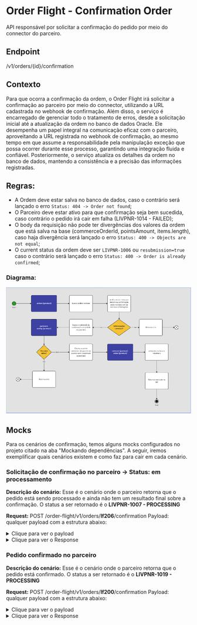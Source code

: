 # Order Flight - Confirmation Order

API responsável por solicitar a confirmação do pedido por meio do connector do parceiro.

## Endpoint

/v1/orders/{id}/confirmation

## Contexto

Para que ocorra a confirmação da ordem, o Order Flight irá solicitar a confirmação ao parceiro por meio do connector, utilizando a URL cadastrada no webhook de confirmação. Além disso, o serviço é encarregado de gerenciar todo o tratamento de erros, desde a solicitação inicial até a atualização da ordem no banco de dados Oracle. Ele desempenha um papel integral na comunicação eficaz com o parceiro, aproveitando a URL registrada no webhook de confirmação, ao mesmo tempo em que assume a responsabilidade pela manipulação exceção que possa ocorrer durante esse processo, garantindo uma integração fluida e confiável. Posteriormente, o serviço atualiza os detalhes da ordem no banco de dados, mantendo a consistência e a precisão das informações registradas.

## Regras:

- A Ordem deve estar salva no banco de dados, caso o contrário será lançado o erro `Status: 404 -> Order not found`;
- O Parceiro deve estar ativo para que confirmação seja bem sucedida, caso contrário o pedido irá cair em falha (LIVPNR-1014 - FAILED);
- O body da requisição não pode ter divergências dos valores da ordem que está salva na base (commerceOrderId, pointsAmount, items.length), caso haja divergência será lançado o erro `Status: 400 -> Objects are not equal`;
- O current status da ordem deve ser `LIVPNR-1006` ou `resubmission=true` caso o contrário será lançado o erro `Status: 400 -> Order is already confirmed`;

### Diagrama:

![Diagrama de fluxo.](images/diagrama.png)

## Mocks

Para os cenários de confirmação, temos alguns mocks configurados no projeto citado na aba "Mockando dependências". A seguir, iremos exemplificar quais cenários existem e como faz para cair em cada cenário.

### Solicitação de confirmação no parceiro -> Status: em processamento

**Descrição do cenário:** Esse é o cenário onde o parceiro retorna que o pedido está sendo processado e ainda não tem um resultado final sobre a confirmação. O status a ser retornado é o **LIVPNR-1007 - PROCESSING**

**Request:**
POST /order-flight/v1/orders/**lf206**/confirmation
Payload: qualquer payload com a estrutura abaixo:

<details>
  <summary>Clique para ver o payload</summary>
    <pre>
        {
            "id": "lf206",
            "resubmission": false,
            "commerceOrderId": "o1002",
            "commeceItemId": "ci001",
            "partnerCode": "cvc",
            "customerId": "0000",
            "customerProfileId": "122518923",
            "partnerOrderId": "8484848",
            "submittedDate": "2024-01-18T23:52:47Z",
            "channel": "I",
            "originOfOrder": "default",
            "price": {
                "pointsAmount": 20000,
                "priceListId": "priceListClub"
            },
            "items": [
                {
                    "commerceItemId": "ci16238303923791",
                    "skuId": "cvc_flight",
                    "productType": "type_flight",
                    "productId": "flight",
                    "externalCoupon": "cupon10",
                    "quantity": 1,
                    "price": {
                        "pointsAmount": 15000,
                        "priceListId": "priceListClub"
                    }
                },
                {
                    "commerceItemId": "ci13406264327442",
                    "skuId": "cvc_flight_tax",
                    "productId": "flight",
                    "productType": "type_flight_tax",
                    "externalCoupon": "cupon10",
                    "quantity": 1,
                    "price": {
                        "pointsAmount": 5000,
                        "priceListId": "priceListClub"
                    }
                }
            ]
        }
    </pre>
</details>

<details>
  <summary>Clique para ver o Response</summary>
    <pre>
{
    "id": "lf206",
    "commerceOrderId": "o1000",
    "partnerOrderId": "5010",
    "partnerCode": "cvc",
    "submittedDate": "2023-09-21T14:49:01",
    "expirationDate": "2023-09-21T14:49:01",
    "transactionId": "uuid",
    "status": {
        "code": "LIVPRN-1007",
        "description": "PROCESSING",
        "details": "Pedido confirmado em processamento"
    },
    "price": {
        "amount": 1999.99,
        "pointsAmount": 150000,
        "priceListId": "priceListClub"
    },
    "items": [
        {
            "commeceItemId": "ci001",
            "skuId": "cvc_flight",
            "productId": "flight",
            "quantity": 1,
            "externalCoupon": "cupon10",
            "productType": "type_flight",
            "price": {
                "amount": 1500.0,
                "pointsAmount": 130000,
                "priceListId": "priceListClub"
            },
            "travelInfo": {
                "type": "ROUND_TRIP",
                "reservationCode": "YD5WK",
                "adultQuantity": 2,
                "childQuantity": 0,
                "babyQuantity": 0,
                "typeClass": "ECONOMIC",
                "paxs": [
                    {
                        "type": "ADULT",
                        "firstName": "João",
                        "lastName": "Silva",
                        "gender": "M",
                        "birthDate": "1995-10-10",
                        "document": "12345678901",
                        "documentType": "CPF",
                        "email": "email@gmail.com",
                        "areaCode": "54",
                        "phone": "999999999"
                    },
                    {
                        "type": "ADULT",
                        "firstName": "Maria",
                        "lastName": "Silva",
                        "gender": "F",
                        "birthDate": "1997-09-16",
                        "document": "12345678901",
                        "documentType": "CPF",
                        "email": "email@gmail.com",
                        "areaCode": "54",
                        "phone": "999999999"
                    }
                ],
                "voucher": "link.voucher.com.br"
            },
            "segments": [
                {
                    "partnerId": "a.sadsa84s4ds",
                    "step": "0",
                    "stops": 0,
                    "flightDuration": 30,
                    "originIata": "POA",
                    "originDescription": "Guarulhos - SP - Brasil",
                    "destinationIata": "GIG",
                    "destinationDescription": "Rio de Janeiro, Galeao - RJ - Brasil",
                    "departureDate": "2024-09-21T15:45:00",
                    "arrivalDate": "2024-09-21T16:15:00",
                    "flightsLegs": [
                        {
                            "flightNumber": "1045",
                            "flightDuration": 25,
                            "airline": "GOL",
                            "managedBy": "GOL",
                            "operatedBy": "GOL",
                            "timeToWait": null,
                            "originIata": "GUA",
                            "originDescription": "Guarulhos - SP - Brasil",
                            "destinationIata": "GIG",
                            "destinationDescription": "Rio de Janeiro, Galeao - RJ - Brasil",
                            "departureDate": "2024-09-21T15:45:00",
                            "arrivalDate": "2024-09-21T16:15:00",
                            "type": "FINAL"
                        }
                    ],
                    "luggages": [
                        {
                            "type": "HAND",
                            "description": "Bagagem de mão"
                        },
                        {
                            "type": "BAG",
                            "description": "Bagagem despachada"
                        }
                    ],
                    "cancelationRules": [
                        {
                            "type": "1",
                            "description": "Cancelamento reembolsábel até  2 dias antes"
                        },
                        {
                            "type": "2",
                            "description": "Cancelamento parcial com menos de 48h"
                        }
                    ],
                    "changeRules": [
                        {
                            "type": "1",
                            "description": "Não permite cancelamento"
                        }
                    ]
                },
                {
                    "partnerId": "a.sadsa84s",
                    "step": "0",
                    "stops": 0,
                    "flightDuration": 30,
                    "originIata": "GIG",
                    "originDescription": "Rio de Janeiro, Galeao - RJ - Brasil",
                    "destinationIata": "GUA",
                    "destinationDescription": "Guarulhos - SP - Brasil",
                    "departureDate": "2024-09-21T15:45:00",
                    "arrivalDate": "2024-09-21T16:15:00",
                    "flightsLegs": [
                        {
                            "flightNumber": "1045",
                            "flightDuration": 25,
                            "airline": "GOL",
                            "managedBy": "GOL",
                            "operatedBy": "GOL",
                            "timeToWait": null,
                            "originIata": "GIG",
                            "originDescription": "Rio de Janeiro, Galeao - RJ - Brasil",
                            "destinationIata": "GUA",
                            "destinationDescription": "Guarulhos - SP - Brasil",
                            "departureDate": "2024-09-21T15:45:00",
                            "arrivalDate": "2024-09-21T16:15:00",
                            "type": "FINAL"
                        }
                    ],
                    "luggages": [
                        {
                            "type": "HAND",
                            "description": "Bagagem de mão"
                        },
                        {
                            "type": "BAG",
                            "description": "Bagagem despachada"
                        }
                    ],
                    "cancelationRules": [
                        {
                            "type": "1",
                            "description": "Cancelamento reembolsábel até  2 dias antes"
                        },
                        {
                            "type": "2",
                            "description": "Cancelamento parcial com menos de 48h"
                        }
                    ],
                    "changeRules": [
                        {
                            "type": "1",
                            "description": "Não permite cancelamento"
                        }
                    ]
                }
            ]
        },
        {
            "commeceItemId": "ci002",
            "skuId": "cvc_flight_tax",
            "productId": "flight",
            "quantity": 1,
            "productType": "type_flight_tax",
            "externalCoupon": "cupon10",
            "price": {
                "amount": 499.99,
                "pointsAmount": 20000,
                "priceListId": "priceListClub"
            }
        }
    ]
}
</pre>
</details>

### Pedido confirmado no parceiro

**Descrição do cenário:** Esse é o cenário onde o parceiro retorna que o pedido está confirmado. O status a ser retornado é o **LIVPNR-1019 - PROCESSING**

**Request:**
POST /order-flight/v1/orders/**lf200**/confirmation
Payload: qualquer payload com a estrutura abaixo:

<details>
  <summary>Clique para ver o payload</summary>
    <pre>
{
    "id": "lf200",
    "resubmission": false,
    "commerceOrderId": "o1002",
    "commeceItemId": "ci001",
    "partnerCode": "cvc",
    "customerId": "0000",
    "customerProfileId": "122518923",
    "partnerOrderId": "8484848",
    "submittedDate": "2024-01-18T23:52:47Z",
    "channel": "I",
    "originOfOrder": "default",
    "price": {
        "pointsAmount": 20000,
        "priceListId": "priceListClub"
    },
    "items": [
        {
            "commerceItemId": "ci16238303923791",
            "skuId": "cvc_flight",
            "productType": "type_flight",
            "productId": "flight",
            "externalCoupon": "cupon10",
            "quantity": 1,
            "price": {
                "pointsAmount": 15000,
                "priceListId": "priceListClub"
            }
        },
        {
            "commerceItemId": "ci13406264327442",
            "skuId": "cvc_flight_tax",
            "productId": "flight",
            "productType": "type_flight_tax",
            "externalCoupon": "cupon10",
            "quantity": 1,
            "price": {
                "pointsAmount": 5000,
                "priceListId": "priceListClub"
            }
        }
    ]
}
    </pre>
</details>

<details>
    <summary>Clique para ver o Response</summary>
    <pre>
{
    "id": "lf200",
    "commerceOrderId": "o10000",
    "partnerOrderId": "5010",
    "partnerCode": "cvc",
    "submittedDate": "2023-09-21T14:49:01",
    "expirationDate": "2023-09-21T14:49:01",
    "transactionId": "uuid",
    "status": {
        "code": "LIVPRN-1019",
        "description": "PROCESSING",
        "details": "Pedido confirmado com sucesso"
    },
    "price": {
        "amount": 1999.99,
        "pointsAmount": 150000,
        "priceListId": "priceListClub"
    },
    "items": [
        {
            "commeceItemId": "ci001",
            "skuId": "cvc_flight",
            "productId": "flight",
            "quantity": 1,
            "externalCoupon": "cupon10",
            "productType": "type_flight",
            "price": {
                "amount": 1500.0,
                "pointsAmount": 130000,
                "priceListId": "priceListClub"
            },
            "travelInfo": {
                "type": "ROUND_TRIP",
                "reservationCode": "YD5WK",
                "adultQuantity": 2,
                "childQuantity": 0,
                "babyQuantity": 0,
                "typeClass": "ECONOMIC",
                "paxs": [
                    {
                        "type": "ADULT",
                        "firstName": "João",
                        "lastName": "Silva",
                        "gender": "M",
                        "birthDate": "1995-10-10",
                        "document": "12345678901",
                        "documentType": "CPF",
                        "email": "email@gmail.com",
                        "areaCode": "54",
                        "phone": "999999999"
                    },
                    {
                        "type": "ADULT",
                        "firstName": "Maria",
                        "lastName": "Silva",
                        "gender": "F",
                        "birthDate": "1997-09-16",
                        "document": "12345678901",
                        "documentType": "CPF",
                        "email": "email@gmail.com",
                        "areaCode": "54",
                        "phone": "999999999"
                    }
                ],
                "voucher": "link.voucher.com.br"
            },
            "segments": [
                {
                    "partnerId": "a.sadsa84s4ds",
                    "step": "0",
                    "stops": 0,
                    "flightDuration": 30,
                    "originIata": "POA",
                    "originDescription": "Guarulhos - SP - Brasil",
                    "destinationIata": "GIG",
                    "destinationDescription": "Rio de Janeiro, Galeao - RJ - Brasil",
                    "departureDate": "2024-09-21T15:45:00",
                    "arrivalDate": "2024-09-21T16:15:00",
                    "flightsLegs": [
                        {
                            "flightNumber": "1045",
                            "flightDuration": 25,
                            "airline": "GOL",
                            "managedBy": "GOL",
                            "operatedBy": "GOL",
                            "timeToWait": null,
                            "originIata": "GUA",
                            "originDescription": "Guarulhos - SP - Brasil",
                            "destinationIata": "GIG",
                            "destinationDescription": "Rio de Janeiro, Galeao - RJ - Brasil",
                            "departureDate": "2024-09-21T15:45:00",
                            "arrivalDate": "2024-09-21T16:15:00",
                            "type": "FINAL"
                        }
                    ],
                    "luggages": [
                        {
                            "type": "HAND",
                            "description": "Bagagem de mão"
                        },
                        {
                            "type": "BAG",
                            "description": "Bagagem despachada"
                        }
                    ],
                    "cancelationRules": [
                        {
                            "type": "1",
                            "description": "Cancelamento reembolsábel até  2 dias antes"
                        },
                        {
                            "type": "2",
                            "description": "Cancelamento parcial com menos de 48h"
                        }
                    ],
                    "changeRules": [
                        {
                            "type": "1",
                            "description": "Não permite cancelamento"
                        }
                    ]
                },
                {
                    "partnerId": "a.sadsa84s",
                    "step": "0",
                    "stops": 0,
                    "flightDuration": 30,
                    "originIata": "GIG",
                    "originDescription": "Rio de Janeiro, Galeao - RJ - Brasil",
                    "destinationIata": "GUA",
                    "destinationDescription": "Guarulhos - SP - Brasil",
                    "departureDate": "2024-09-21T15:45:00",
                    "arrivalDate": "2024-09-21T16:15:00",
                    "flightsLegs": [
                        {
                            "flightNumber": "1045",
                            "flightDuration": 25,
                            "airline": "GOL",
                            "managedBy": "GOL",
                            "operatedBy": "GOL",
                            "timeToWait": null,
                            "originIata": "GIG",
                            "originDescription": "Rio de Janeiro, Galeao - RJ - Brasil",
                            "destinationIata": "GUA",
                            "destinationDescription": "Guarulhos - SP - Brasil",
                            "departureDate": "2024-09-21T15:45:00",
                            "arrivalDate": "2024-09-21T16:15:00",
                            "type": "FINAL"
                        }
                    ],
                    "luggages": [
                        {
                            "type": "HAND",
                            "description": "Bagagem de mão"
                        },
                        {
                            "type": "BAG",
                            "description": "Bagagem despachada"
                        }
                    ],
                    "cancelationRules": [
                        {
                            "type": "1",
                            "description": "Cancelamento reembolsábel até  2 dias antes"
                        },
                        {
                            "type": "2",
                            "description": "Cancelamento parcial com menos de 48h"
                        }
                    ],
                    "changeRules": [
                        {
                            "type": "1",
                            "description": "Não permite cancelamento"
                        }
                    ]
                }
            ]
        },
        {
            "commeceItemId": "ci002",
            "skuId": "cvc_flight_tax",
            "productId": "flight",
            "quantity": 1,
            "productType": "type_flight_tax",
            "externalCoupon": "cupon10",
            "price": {
                "amount": 499.99,
                "pointsAmount": 20000,
                "priceListId": "priceListClub"
            }
        }
    ]
}
    </pre>
<details>

### Pedido com falha

**Descrição do cenário:** Esse é o cenário onde o parceiro retorna que o ocorreu alguma falha no pedido e que necessita de uma ação manual. O status a ser retornado é o **LIVPNR-1014 - FAILED**

**Request:**
POST /order-flight/v1/orders/**lf400**/confirmation
Payload: qualquer payload com a estrutura abaixo:

<details>
  <summary>Clique para ver o payload</summary>
    <pre>
{
    "id": "lf400",
    "resubmission": false,
    "commerceOrderId": "o1002",
    "commeceItemId": "ci001",
    "partnerCode": "cvc",
    "customerId": "0000",
    "customerProfileId": "122518923",
    "partnerOrderId": "8484848",
    "submittedDate": "2024-01-18T23:52:47Z",
    "channel": "I",
    "originOfOrder": "default",
    "price": {
        "pointsAmount": 20000,
        "priceListId": "priceListClub"
    },
    "items": [
        {
            "commerceItemId": "ci16238303923791",
            "skuId": "cvc_flight",
            "productType": "type_flight",
            "productId": "flight",
            "externalCoupon": "cupon10",
            "quantity": 1,
            "price": {
                "pointsAmount": 15000,
                "priceListId": "priceListClub"
            }
        },
        {
            "commerceItemId": "ci13406264327442",
            "skuId": "cvc_flight_tax",
            "productId": "flight",
            "productType": "type_flight_tax",
            "externalCoupon": "cupon10",
            "quantity": 1,
            "price": {
                "pointsAmount": 5000,
                "priceListId": "priceListClub"
            }
        }
    ]
}
    </pre>
</details>

<details>
    <summary>Clique para ver o Response</summary>
    <pre>
{
    "id": "lf400",
    "commerceOrderId": "o1000",
    "partnerOrderId": "5010",
    "partnerCode": "cvc",
    "submittedDate": "2023-09-21T14:49:01",
    "expirationDate": "2023-09-21T14:49:01",
    "transactionId": "uuid",
    "status": {
        "code": "LIVPRN-1014",
        "description": "FAILED",
        "details": "Os dados fornecidos na solicitação são inválidos ou incompletos."
    },
    "price": {
        "amount": 1999.99,
        "pointsAmount": 150000,
        "priceListId": "priceListClub"
    },
    "items": [
        {
            "commeceItemId": "ci001",
            "skuId": "cvc_flight",
            "productId": "flight",
            "quantity": 1,
            "externalCoupon": "cupon10",
            "productType": "type_flight",
            "price": {
                "amount": 1500.0,
                "pointsAmount": 130000,
                "priceListId": "priceListClub"
            },
            "travelInfo": {
                "type": "ROUND_TRIP",
                "reservationCode": "YD5WK",
                "adultQuantity": 2,
                "childQuantity": 0,
                "babyQuantity": 0,
                "typeClass": "ECONOMIC",
                "paxs": [
                    {
                        "type": "ADULT",
                        "firstName": "João",
                        "lastName": "Silva",
                        "gender": "M",
                        "birthDate": "1995-10-10",
                        "document": "12345678901",
                        "documentType": "CPF",
                        "email": "email@gmail.com",
                        "areaCode": "54",
                        "phone": "999999999"
                    },
                    {
                        "type": "ADULT",
                        "firstName": "Maria",
                        "lastName": "Silva",
                        "gender": "F",
                        "birthDate": "1997-09-16",
                        "document": "12345678901",
                        "documentType": "CPF",
                        "email": "email@gmail.com",
                        "areaCode": "54",
                        "phone": "999999999"
                    }
                ],
                "voucher": "link.voucher.com.br"
            },
            "segments": [
                {
                    "partnerId": "a.sadsa84s4ds",
                    "step": "0",
                    "stops": 0,
                    "flightDuration": 30,
                    "originIata": "POA",
                    "originDescription": "Guarulhos - SP - Brasil",
                    "destinationIata": "GIG",
                    "destinationDescription": "Rio de Janeiro, Galeao - RJ - Brasil",
                    "departureDate": "2024-09-21T15:45:00",
                    "arrivalDate": "2024-09-21T16:15:00",
                    "flightsLegs": [
                        {
                            "flightNumber": "1045",
                            "flightDuration": 25,
                            "airline": "GOL",
                            "managedBy": "GOL",
                            "operatedBy": "GOL",
                            "timeToWait": null,
                            "originIata": "GUA",
                            "originDescription": "Guarulhos - SP - Brasil",
                            "destinationIata": "GIG",
                            "destinationDescription": "Rio de Janeiro, Galeao - RJ - Brasil",
                            "departureDate": "2024-09-21T15:45:00",
                            "arrivalDate": "2024-09-21T16:15:00",
                            "type": "FINAL"
                        }
                    ],
                    "luggages": [
                        {
                            "type": "HAND",
                            "description": "Bagagem de mão"
                        },
                        {
                            "type": "BAG",
                            "description": "Bagagem despachada"
                        }
                    ],
                    "cancelationRules": [
                        {
                            "type": "1",
                            "description": "Cancelamento reembolsábel até  2 dias antes"
                        },
                        {
                            "type": "2",
                            "description": "Cancelamento parcial com menos de 48h"
                        }
                    ],
                    "changeRules": [
                        {
                            "type": "1",
                            "description": "Não permite cancelamento"
                        }
                    ]
                },
                {
                    "partnerId": "a.sadsa84s",
                    "step": "0",
                    "stops": 0,
                    "flightDuration": 30,
                    "originIata": "GIG",
                    "originDescription": "Rio de Janeiro, Galeao - RJ - Brasil",
                    "destinationIata": "GUA",
                    "destinationDescription": "Guarulhos - SP - Brasil",
                    "departureDate": "2024-09-21T15:45:00",
                    "arrivalDate": "2024-09-21T16:15:00",
                    "flightsLegs": [
                        {
                            "flightNumber": "1045",
                            "flightDuration": 25,
                            "airline": "GOL",
                            "managedBy": "GOL",
                            "operatedBy": "GOL",
                            "timeToWait": null,
                            "originIata": "GIG",
                            "originDescription": "Rio de Janeiro, Galeao - RJ - Brasil",
                            "destinationIata": "GUA",
                            "destinationDescription": "Guarulhos - SP - Brasil",
                            "departureDate": "2024-09-21T15:45:00",
                            "arrivalDate": "2024-09-21T16:15:00",
                            "type": "FINAL"
                        }
                    ],
                    "luggages": [
                        {
                            "type": "HAND",
                            "description": "Bagagem de mão"
                        },
                        {
                            "type": "BAG",
                            "description": "Bagagem despachada"
                        }
                    ],
                    "cancelationRules": [
                        {
                            "type": "1",
                            "description": "Cancelamento reembolsábel até  2 dias antes"
                        },
                        {
                            "type": "2",
                            "description": "Cancelamento parcial com menos de 48h"
                        }
                    ],
                    "changeRules": [
                        {
                            "type": "1",
                            "description": "Não permite cancelamento"
                        }
                    ]
                }
            ]
        },
        {
            "commeceItemId": "ci002",
            "skuId": "cvc_flight_tax",
            "productId": "flight",
            "quantity": 1,
            "productType": "type_flight_tax",
            "externalCoupon": "cupon10",
            "price": {
                "amount": 499.99,
                "pointsAmount": 20000,
                "priceListId": "priceListClub"
            }
        }
    ]
}
    </pre>
<details>

### Pedido cancelado

**Descrição do cenário:** Esse é o cenário onde o parceiro retorna que o pedido não pode ser processado e ele deve ser cancelado automaticamente. O status a ser retornado é o **LIVPNR-9001 - CANCELLED**

**Request:**
POST /order-flight/v1/orders/**lf400c**/confirmation
Payload: qualquer payload com a estrutura abaixo:

<details>
  <summary>Clique para ver o payload</summary>
    <pre>
{
    "id": "lf400c",
    "resubmission": false,
    "commerceOrderId": "o1002",
    "commeceItemId": "ci001",
    "partnerCode": "cvc",
    "customerId": "0000",
    "customerProfileId": "122518923",
    "partnerOrderId": "8484848",
    "submittedDate": "2024-01-18T23:52:47Z",
    "channel": "I",
    "originOfOrder": "default",
    "price": {
        "pointsAmount": 20000,
        "priceListId": "priceListClub"
    },
    "items": [
        {
            "commerceItemId": "ci16238303923791",
            "skuId": "cvc_flight",
            "productType": "type_flight",
            "productId": "flight",
            "externalCoupon": "cupon10",
            "quantity": 1,
            "price": {
                "pointsAmount": 15000,
                "priceListId": "priceListClub"
            }
        },
        {
            "commerceItemId": "ci13406264327442",
            "skuId": "cvc_flight_tax",
            "productId": "flight",
            "productType": "type_flight_tax",
            "externalCoupon": "cupon10",
            "quantity": 1,
            "price": {
                "pointsAmount": 5000,
                "priceListId": "priceListClub"
            }
        }
    ]
}
    </pre>
</details>

<details>
    <summary>Clique para ver o Response</summary>
    <pre>
{
    "id": "lf400c",
    "commerceOrderId": "o1000",
    "partnerOrderId": "5010",
    "partnerCode": "cvc",
    "submittedDate": "2023-09-21T14:49:01",
    "expirationDate": "2023-09-21T14:49:01",
    "transactionId": "uuid",
    "status": {
        "code": "LIVPRN-9001",
        "description": "CANCELED",
        "details": "Os dados fornecidos na solicitação são inválidos ou incompletos."
    },
    "price": {
        "amount": 1999.99,
        "pointsAmount": 150000,
        "priceListId": "priceListClub"
    },
    "items": [
        {
            "commeceItemId": "ci001",
            "skuId": "cvc_flight",
            "productId": "flight",
            "quantity": 1,
            "externalCoupon": "cupon10",
            "productType": "type_flight",
            "price": {
                "amount": 1500.0,
                "pointsAmount": 130000,
                "priceListId": "priceListClub"
            },
            "travelInfo": {
                "type": "ROUND_TRIP",
                "reservationCode": "YD5WK",
                "adultQuantity": 2,
                "childQuantity": 0,
                "babyQuantity": 0,
                "typeClass": "ECONOMIC",
                "paxs": [
                    {
                        "type": "ADULT",
                        "firstName": "João",
                        "lastName": "Silva",
                        "gender": "M",
                        "birthDate": "1995-10-10",
                        "document": "12345678901",
                        "documentType": "CPF",
                        "email": "email@gmail.com",
                        "areaCode": "54",
                        "phone": "999999999"
                    },
                    {
                        "type": "ADULT",
                        "firstName": "Maria",
                        "lastName": "Silva",
                        "gender": "F",
                        "birthDate": "1997-09-16",
                        "document": "12345678901",
                        "documentType": "CPF",
                        "email": "email@gmail.com",
                        "areaCode": "54",
                        "phone": "999999999"
                    }
                ],
                "voucher": "link.voucher.com.br"
            },
            "segments": [
                {
                    "partnerId": "a.sadsa84s4ds",
                    "step": "0",
                    "stops": 0,
                    "flightDuration": 30,
                    "originIata": "POA",
                    "originDescription": "Guarulhos - SP - Brasil",
                    "destinationIata": "GIG",
                    "destinationDescription": "Rio de Janeiro, Galeao - RJ - Brasil",
                    "departureDate": "2024-09-21T15:45:00",
                    "arrivalDate": "2024-09-21T16:15:00",
                    "flightsLegs": [
                        {
                            "flightNumber": "1045",
                            "flightDuration": 25,
                            "airline": "GOL",
                            "managedBy": "GOL",
                            "operatedBy": "GOL",
                            "timeToWait": null,
                            "originIata": "GUA",
                            "originDescription": "Guarulhos - SP - Brasil",
                            "destinationIata": "GIG",
                            "destinationDescription": "Rio de Janeiro, Galeao - RJ - Brasil",
                            "departureDate": "2024-09-21T15:45:00",
                            "arrivalDate": "2024-09-21T16:15:00",
                            "type": "FINAL"
                        }
                    ],
                    "luggages": [
                        {
                            "type": "HAND",
                            "description": "Bagagem de mão"
                        },
                        {
                            "type": "BAG",
                            "description": "Bagagem despachada"
                        }
                    ],
                    "cancelationRules": [
                        {
                            "type": "1",
                            "description": "Cancelamento reembolsábel até  2 dias antes"
                        },
                        {
                            "type": "2",
                            "description": "Cancelamento parcial com menos de 48h"
                        }
                    ],
                    "changeRules": [
                        {
                            "type": "1",
                            "description": "Não permite cancelamento"
                        }
                    ]
                },
                {
                    "partnerId": "a.sadsa84s",
                    "step": "0",
                    "stops": 0,
                    "flightDuration": 30,
                    "originIata": "GIG",
                    "originDescription": "Rio de Janeiro, Galeao - RJ - Brasil",
                    "destinationIata": "GUA",
                    "destinationDescription": "Guarulhos - SP - Brasil",
                    "departureDate": "2024-09-21T15:45:00",
                    "arrivalDate": "2024-09-21T16:15:00",
                    "flightsLegs": [
                        {
                            "flightNumber": "1045",
                            "flightDuration": 25,
                            "airline": "GOL",
                            "managedBy": "GOL",
                            "operatedBy": "GOL",
                            "timeToWait": null,
                            "originIata": "GIG",
                            "originDescription": "Rio de Janeiro, Galeao - RJ - Brasil",
                            "destinationIata": "GUA",
                            "destinationDescription": "Guarulhos - SP - Brasil",
                            "departureDate": "2024-09-21T15:45:00",
                            "arrivalDate": "2024-09-21T16:15:00",
                            "type": "FINAL"
                        }
                    ],
                    "luggages": [
                        {
                            "type": "HAND",
                            "description": "Bagagem de mão"
                        },
                        {
                            "type": "BAG",
                            "description": "Bagagem despachada"
                        }
                    ],
                    "cancelationRules": [
                        {
                            "type": "1",
                            "description": "Cancelamento reembolsábel até  2 dias antes"
                        },
                        {
                            "type": "2",
                            "description": "Cancelamento parcial com menos de 48h"
                        }
                    ],
                    "changeRules": [
                        {
                            "type": "1",
                            "description": "Não permite cancelamento"
                        }
                    ]
                }
            ]
        },
        {
            "commeceItemId": "ci002",
            "skuId": "cvc_flight_tax",
            "productId": "flight",
            "quantity": 1,
            "productType": "type_flight_tax",
            "externalCoupon": "cupon10",
            "price": {
                "amount": 499.99,
                "pointsAmount": 20000,
                "priceListId": "priceListClub"
            }
        }
    ]
}
    </pre>
<details>

### Erro desconhecido

**Descrição do cenário:** Esse é o cenário onde o order-flight ocasionou algum erro que não pode ser tratado. O status da request será um erro 500.

**Request:**
POST /order-flight/v1/orders/**lf500**/confirmation
Payload: qualquer payload com a estrutura abaixo:

<details>
  <summary>Clique para ver o payload</summary>
    <pre>
{
    "id": "lf500",
    "resubmission": false,
    "commerceOrderId": "o1002",
    "commeceItemId": "ci001",
    "partnerCode": "cvc",
    "customerId": "0000",
    "customerProfileId": "122518923",
    "partnerOrderId": "8484848",
    "submittedDate": "2024-01-18T23:52:47Z",
    "channel": "I",
    "originOfOrder": "default",
    "price": {
        "pointsAmount": 20000,
        "priceListId": "priceListClub"
    },
    "items": [
        {
            "commerceItemId": "ci16238303923791",
            "skuId": "cvc_flight",
            "productType": "type_flight",
            "productId": "flight",
            "externalCoupon": "cupon10",
            "quantity": 1,
            "price": {
                "pointsAmount": 15000,
                "priceListId": "priceListClub"
            }
        },
        {
            "commerceItemId": "ci13406264327442",
            "skuId": "cvc_flight_tax",
            "productId": "flight",
            "productType": "type_flight_tax",
            "externalCoupon": "cupon10",
            "quantity": 1,
            "price": {
                "pointsAmount": 5000,
                "priceListId": "priceListClub"
            }
        }
    ]
}
    </pre>
</details>

<details>
    <summary>Clique para ver o Response</summary>
    <pre>
        {
            "code": "INTERNAL_SERVER_ERROR",
            "message": "Internal Server Error",
            "details": [
                "Internal Server Error"
            ]
        }
    </pre>
<details>

